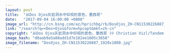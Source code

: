 ```yaml
---
layout: post
title:  "从Dos Ojos灰岩洞水中仰视的景色，墨西哥"
date:   "2017-09-04 16:00:00 +0800"
image_url: "http://cn.bing.com/az/hprichbg/rb/DosOjos_ZH-CN11530226887_1920x1080.jpg"
link: "/search?q=+Dos+Ojos&form=hpcapt&mkt=zh-cn"
copyright: "从Dos Ojos灰岩洞水中仰视的景色，墨西哥 (© Christian Vizl/Tandem Stills + Motion)"
image_hash: "d0aab9a5a88add1d7e182ee1605c3658"
image_filename: "DosOjos_ZH-CN11530226887_1920x1080.jpg"
---
```

